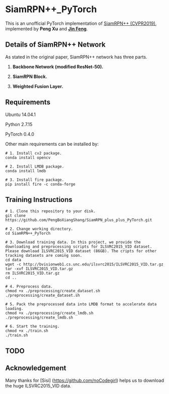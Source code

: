 # SiamRPN++_PyTorch 
This is an unofficial PyTorch implementation of [SiamRPN++ (CVPR2019)](https://arxiv.org/pdf/1812.11703.pdf), implemented by **Peng Xu** and **[Jin Feng](https://github.com/JinDouer)**.

## Details of SiamRPN++ Network
As stated in the original paper, SiamRPN++ network has three parts.

1. **Backbone Network (modified ResNet-50).**

2. **SiamRPN Block.**

3. **Weighted Fusion Layer.** 

## Requirements
Ubuntu 14.04.1

Python 2.7.15

PyTorch 0.4.0

Other main requirements can be installed by:

```
# 1. Install cv2 package.
conda install opencv

# 2. Install LMDB package.
conda install lmdb

# 3. Install fire package.
pip install fire -c conda-forge
```


## Training Instructions

```
# 1. Clone this repository to your disk.
git clone https://github.com/PengBoXiangShang/SiamRPN_plus_plus_PyTorch.git

# 2. Change working directory.
cd SiamRPN++_PyTorch

# 3. Download training data. In this project, we provide the downloading and preprocessing scripts for ILSVRC2015_VID dataset. Please download ILSVRC2015_VID dataset (86GB). The cripts for other tracking datasets are coming soon.
cd data
wget -c http://bvisionweb1.cs.unc.edu/ilsvrc2015/ILSVRC2015_VID.tar.gz
tar -xvf ILSVRC2015_VID.tar.gz
rm ILSVRC2015_VID.tar.gz
cd ..

# 4. Preprocess data.
chmod +x ./preprocessing/create_dataset.sh
./preprocessing/create_dataset.sh

# 5. Pack the preprocessed data into LMDB format to accelerate data loading.
chmod +x ./preprocessing/create_lmdb.sh
./preprocessing/create_lmdb.sh

# 6. Start the training.
chmod +x ./train.sh
./train.sh
```

## TODO


## Acknowledgement
Many thanks for [Sisi] (https://github.com/noCodegirl) helps us to download the huge ILSVRC2015_VID data.
